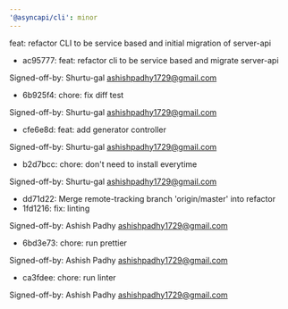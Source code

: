 ```yaml
---
'@asyncapi/cli': minor
---
```


feat: refactor CLI to be service based and initial migration of server-api

- ac95777: feat: refactor cli to be service based and migrate server-api

Signed-off-by: Shurtu-gal <ashishpadhy1729@gmail.com>
- 6b925f4: chore: fix diff test

Signed-off-by: Shurtu-gal <ashishpadhy1729@gmail.com>
- cfe6e8d: feat: add generator controller

Signed-off-by: Shurtu-gal <ashishpadhy1729@gmail.com>
- b2d7bcc: chore: don't need to install everytime

Signed-off-by: Shurtu-gal <ashishpadhy1729@gmail.com>
- dd71d22: Merge remote-tracking branch 'origin/master' into refactor
- 1fd1216: fix: linting

Signed-off-by: Ashish Padhy <ashishpadhy1729@gmail.com>
- 6bd3e73: chore: run prettier

Signed-off-by: Ashish Padhy <ashishpadhy1729@gmail.com>
- ca3fdee: chore: run linter

Signed-off-by: Ashish Padhy <ashishpadhy1729@gmail.com>


